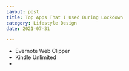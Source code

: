 ```yaml
---
Layout: post
title: Top Apps That I Used During Lockdown
category: Lifestyle Design
date: 2021-07-31

---
```


* Evernote Web Clipper
* Kindle Unlimited
* 

